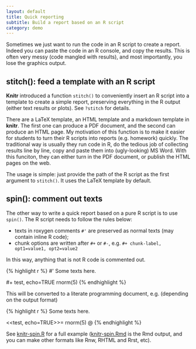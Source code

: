 ```yaml
---
layout: default
title: Quick reporting
subtitle: Build a report based on an R script
category: demo
---
```


Sometimes we just want to run the code in an R script to create a report. Indeed you can paste the code in an R console, and copy the results. This is often very messy (code mangled with results), and most importantly, you lose the graphics output.

## stitch(): feed a template with an R script

**Knitr** introduced a function `stitch()` to conveniently insert an R script into a template to create a simple report, preserving everything in the R output (either text results or plots). See `?stitch` for details.

There are a LaTeX template, an HTML template and a markdown template in **knitr**. The first one can produce a PDF document, and the second can produce an HTML page. My motivation of this function is to make it easier for students to turn their R scripts into reports (e.g. homework) quickly. The traditional way is usually they run code in R, do the tedious job of collecting results line by line, copy and paste them into (ugly-looking) MS Word. With this funciton, they can either turn in the PDF document, or publish the HTML pages on the web.

The usage is simple: just provide the path of the R script as the first argument to `stitch()`. It uses the LaTeX template by default.

## spin(): comment out texts

The other way to write a quick report based on a pure R script is to use `spin()`. The R script needs to follow the rules below:

- texts in roxygen comments `#'` are preserved as normal texts (may contain inline R code);
- chunk options are written after `#+` or `#-`, e.g. `#+ chunk-label, opt1=value1, opt2=value2`

In this way, anything that is not R code is commented out.

{% highlight r %}
#' Some texts here.

#+ test, echo=TRUE
rnorm(5)
{% endhighlight %}

This will be converted to a literate programming document, e.g. (depending on the output format)

{% highlight r %}
Some texts here.

<<test, echo=TRUE>>=
rnorm(5)
@
{% endhighlight %}

See [knitr-spin.R](https://github.com/yihui/knitr/blob/master/inst/examples/knitr-spin.R) for a full example ([knitr-spin.Rmd](https://github.com/yihui/knitr/blob/master/inst/examples/knitr-spin.Rmd) is the Rmd output, and you can make other formats like Rnw, RHTML and Rrst, etc).

